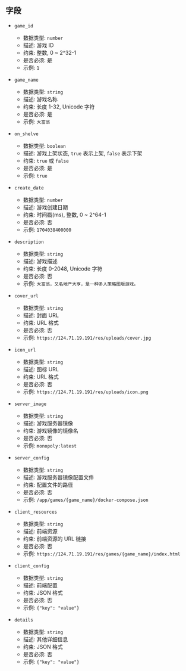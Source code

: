 ## 字段

- `game_id`
    - 数据类型: `number`
    - 描述: 游戏 ID
    - 约束: 整数, 0 ~ 2^32-1
    - 是否必须: 是
    - 示例: `1`

- `game_name`
    - 数据类型: `string`
    - 描述: 游戏名称
    - 约束: 长度 1-32, Unicode 字符
    - 是否必须: 是
    - 示例: `大富翁`

- `on_shelve`
    - 数据类型: `boolean`
    - 描述: 游戏上架状态, `true` 表示上架, `false` 表示下架
    - 约束: `true` 或 `false`
    - 是否必须: 是
    - 示例: `true`

- `create_date`
    - 数据类型: `number`
    - 描述: 游戏创建日期
    - 约束: 时间戳(ms), 整数, 0 ~ 2^64-1
    - 是否必须: 否
    - 示例: `1704038400000`

- `description`
    - 数据类型: `string`
    - 描述: 游戏描述
    - 约束: 长度 0-2048, Unicode 字符
    - 是否必须: 否
    - 示例: `大富翁，又名地产大亨，是一种多人策略图版游戏。`

- `cover_url`
    - 数据类型: `string`
    - 描述: 封面 URL
    - 约束: URL 格式
    - 是否必须: 否
    - 示例: `https://124.71.19.191/res/uploads/cover.jpg`

- `icon_url`
    - 数据类型: `string`
    - 描述: 图标 URL
    - 约束: URL 格式
    - 是否必须: 否
    - 示例: `https://124.71.19.191/res/uploads/icon.png`

- `server_image`
    - 数据类型: `string`
    - 描述: 游戏服务器镜像
    - 约束: 游戏镜像的镜像名
    - 是否必须: 否
    - 示例: `monopoly:latest`

- `server_config`
    - 数据类型: `string`
    - 描述: 游戏服务器镜像配置文件
    - 约束: 配置文件的路径
    - 是否必须: 否
    - 示例: `/app/games/{game_name}/docker-compose.json`

- `client_resources`
    - 数据类型: `string`
    - 描述: 前端资源
    - 约束: 前端资源的 URL 链接
    - 是否必须: 否
    - 示例: `https://124.71.19.191/res/games/{game_name}/index.html`

- `client_config`
    - 数据类型: `string`
    - 描述: 前端配置
    - 约束: JSON 格式
    - 是否必须: 否
    - 示例: `{"key": "value"}`

- `details`
    - 数据类型: `string`
    - 描述: 其他详细信息
    - 约束: JSON 格式
    - 是否必须: 否
    - 示例: `{"key": "value"}`
